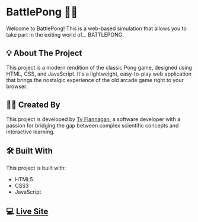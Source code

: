 # BattlePong 👩‍🚀

Welcome to BattlePong! This is a web-based simulation that allows you to take part in the exiting world of... BATTLEPONG.

## :bulb: About The Project

This project is a modern rendition of the classic Pong game, designed using HTML, CSS, and JavaScript. It's a lightweight, easy-to-play web application that brings the nostalgic experience of the old arcade game right to your browser.
## :man_technologist: Created By

This project is developed by [Ty Flannagan](https://www.tyflannagan.tech/), a software developer with a passion for bridging the gap between complex scientific concepts and interactive learning.

## :hammer_and_wrench: Built With

This project is built with:

- HTML5
- CSS3
- JavaScript

## :computer: [Live Site](https://tflannagan.github.io/BattlePong/)
